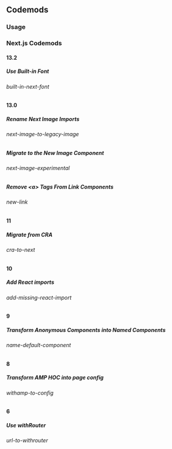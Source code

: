 ## Codemods

### Usage
### Next.js Codemods

#### 13.2
##### Use Built-in Font
###### built-in-next-font

#### 13.0
##### Rename Next Image Imports
###### next-image-to-legacy-image
##### Migrate to the New Image Component
###### next-image-experimental
##### Remove &lt;a&gt; Tags From Link Components
###### new-link

#### 11
##### Migrate from CRA
###### cra-to-next

#### 10
##### Add React imports
###### add-missing-react-import

#### 9
##### Transform Anonymous Components into Named Components
###### name-default-component

#### 8
##### Transform AMP HOC into page config
###### withamp-to-config

#### 6
##### Use withRouter
###### url-to-withrouter
